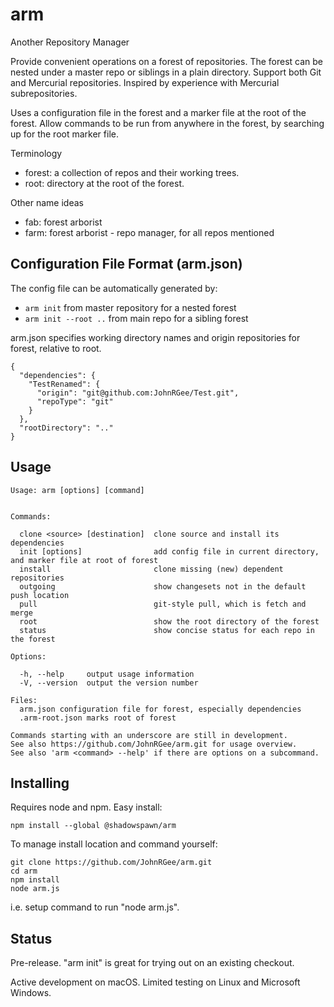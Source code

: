 # arm

Another Repository Manager

Provide convenient operations on a forest of repositories. The forest can be nested under a master repo or siblings in a plain directory. Support both Git and Mercurial repositories. Inspired by experience with Mercurial subrepositories.

Uses a configuration file in the forest and a marker file at the root of the forest. Allow commands to be run from anywhere in the forest, by searching up for the root marker file.

Terminology
* forest: a collection of repos and their working trees.
* root: directory at the root of the forest.

Other name ideas
* fab: forest arborist
* farm: forest arborist - repo manager, for all repos mentioned

## Configuration File Format (arm.json)

The config file can be automatically generated by:
* `arm init` from master repository for a nested forest
* `arm init --root ..` from main repo for a sibling forest

arm.json specifies working directory names and origin repositories for forest, relative to root.

    {
      "dependencies": {
        "TestRenamed": {
          "origin": "git@github.com:JohnRGee/Test.git",
          "repoType": "git"
        }
      },
      "rootDirectory": ".."
    }

## Usage

    Usage: arm [options] [command]


    Commands:

      clone <source> [destination]  clone source and install its dependencies
      init [options]                add config file in current directory, and marker file at root of forest
      install                       clone missing (new) dependent repositories
      outgoing                      show changesets not in the default push location
      pull                          git-style pull, which is fetch and merge
      root                          show the root directory of the forest
      status                        show concise status for each repo in the forest

    Options:

      -h, --help     output usage information
      -V, --version  output the version number

    Files:
      arm.json configuration file for forest, especially dependencies
      .arm-root.json marks root of forest

    Commands starting with an underscore are still in development.
    See also https://github.com/JohnRGee/arm.git for usage overview.
    See also 'arm <command> --help' if there are options on a subcommand.

## Installing

Requires node and npm. Easy install:

    npm install --global @shadowspawn/arm

To manage install location and command yourself:

    git clone https://github.com/JohnRGee/arm.git
    cd arm
    npm install
    node arm.js

i.e. setup command to run "node <installFolder>arm.js".

## Status

Pre-release. "arm init" is great for trying out on an existing checkout.

Active development on macOS. Limited testing on Linux and Microsoft Windows.
